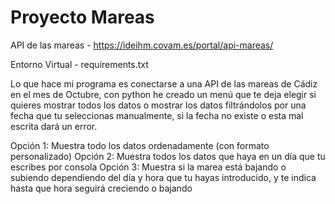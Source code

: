 # Proyecto Mareas

API de las mareas - https://ideihm.covam.es/portal/api-mareas/ 

Entorno Virtual - requirements.txt

Lo que hace mi programa es conectarse a una API de las mareas de Cádiz en el mes de Octubre, con python he creado un menú que te deja elegir si quieres mostrar todos los datos o mostrar los datos filtrándolos por una fecha que tu seleccionas manualmente, si la fecha no existe o esta mal escrita dará un error.

Opción 1: Muestra todo los datos ordenadamente (con formato personalizado)
Opción 2: Muestra todos los datos que haya en un día que tu escribes por consola
Opción 3: Muestra si la marea está bajando o subiendo dependiendo del día y hora que tu hayas introducido, y te indica hasta que hora seguirá creciendo o bajando
